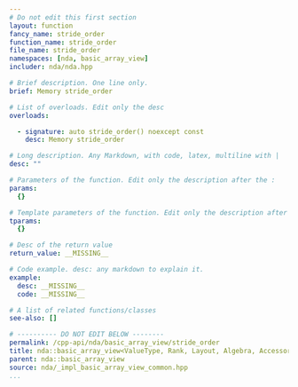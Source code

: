 ```yaml
---
# Do not edit this first section
layout: function
fancy_name: stride_order
function_name: stride_order
file_name: stride_order
namespaces: [nda, basic_array_view]
includer: nda/nda.hpp

# Brief description. One line only.
brief: Memory stride_order

# List of overloads. Edit only the desc
overloads:

  - signature: auto stride_order() noexcept const
    desc: Memory stride_order

# Long description. Any Markdown, with code, latex, multiline with |
desc: ""

# Parameters of the function. Edit only the description after the :
params:
  {}

# Template parameters of the function. Edit only the description after the :
tparams:
  {}

# Desc of the return value
return_value: __MISSING__

# Code example. desc: any markdown to explain it.
example:
  desc: __MISSING__
  code: __MISSING__

# A list of related functions/classes
see-also: []

# ---------- DO NOT EDIT BELOW --------
permalink: /cpp-api/nda/basic_array_view/stride_order
title: nda::basic_array_view<ValueType, Rank, Layout, Algebra, AccessorPolicy, OwningPolicy>::stride_order
parent: nda::basic_array_view
source: nda/_impl_basic_array_view_common.hpp
...
```


